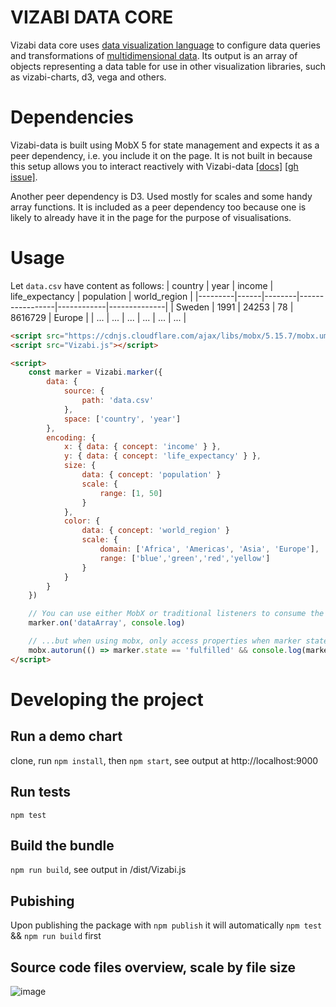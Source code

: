# VIZABI DATA CORE

Vizabi data core uses [data visualization language](#configure-with-data-visualization-concepts) to configure data queries and transformations of [multidimensional data](#multi-dimensional-data). Its output is an array of objects representing a data table for use in other visualization libraries, such as vizabi-charts, d3, vega and others.

# Dependencies

Vizabi-data is built using MobX 5 for state management and expects it as a peer dependency, i.e. you include it on the page. It is not built in because this setup allows you to interact reactively with Vizabi-data [[docs]](https://mobx.js.org/configuration.html#isolateglobalstate-boolean) [[gh issue]](https://github.com/mobxjs/mobx/issues/1082).

Another peer dependency is D3. Used mostly for scales and some handy array functions. It is included as a peer dependency too because one is likely to already have it in the page for the purpose of visualisations.

# Usage 

Let `data.csv` have content as follows:
| country | year | income | life_expectancy | population | world_region |
|---------|------|--------|-----------------|------------|--------------|
| Sweden  | 1991 |  24253 |              78 |    8616729 |       Europe |
| ...     | ...  |  ...   |             ... |    ...     |          ... |


```html
<script src="https://cdnjs.cloudflare.com/ajax/libs/mobx/5.15.7/mobx.umd.min.js"></script>
<script src="Vizabi.js"></script>

<script>
    const marker = Vizabi.marker({
        data: {
            source: {
                path: 'data.csv'
            },
            space: ['country', 'year']
        },
        encoding: {
            x: { data: { concept: 'income' } },
            y: { data: { concept: 'life_expectancy' } },
            size: { 
                data: { concept: 'population' } 
                scale: { 
                    range: [1, 50] 
                }
            },
            color: { 
                data: { concept: 'world_region' } 
                scale: {
                    domain: ['Africa', 'Americas', 'Asia', 'Europe'],
                    range: ['blue','green','red','yellow']
                }    
            }
        }
    })

    // You can use either MobX or traditional listeners to consume the output...
    marker.on('dataArray', console.log)

    // ...but when using mobx, only access properties when marker state is fulfilled
    mobx.autorun(() => marker.state == 'fulfilled' && console.log(marker.dataArray));
</script>
```

# Developing the project

## Run a demo chart
clone, run `npm install`, then `npm start`,
see output at http://localhost:9000

## Run tests
`npm test`

## Build the bundle  
`npm run build`, see output in /dist/Vizabi.js 

## Pubishing
Upon publishing the package with `npm publish` it will automatically `npm test` && `npm run build` first

## Source code files overview, scale by file size
![image](https://user-images.githubusercontent.com/3648190/124941497-1fefbf80-e00b-11eb-9fdf-b6359bd7b421.png)

